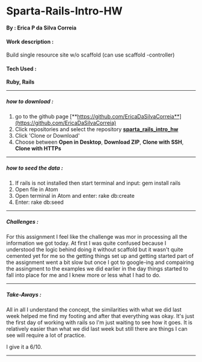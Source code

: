 # Sparta-Rails-Intro-HW

**By : Erica P da Silva Correia**

#### Work description :

Build single resource site w/o scaffold (can use scaffold -controller)


#### Tech Used :
**Ruby, Rails**

-----
##### how to download :


1. go to the github page [**https://github.com/EricaDaSilvaCorreia**](https://github.com/EricaDaSilvaCorreia)
2. Click repositories and select the repository [**sparta_rails_intro_hw**](https://github.com/EricaDaSilvaCorreia/sparta_rails_intro_hw)
3. Click 'Clone or Download'
4. Choose between **Open in Desktop**, **Download ZIP**, **Clone with SSH**, **Clone with HTTPs**

-----

##### how to seed the data :


1. If rails is not installed then start terminal and input: gem install rails
2. Open file in Atom
3. Open terminal in Atom and enter: rake db:create
4. Enter: rake db:seed

-----

##### Challenges :

For this assignment I feel like the challenge was mor in processing all the information we got today. At first I was quite confused because I understood the logic behind doing it without scaffold  but it wasn't quite cemented yet for me so the getting things set up and getting started part of the assignment went a bit slow but once I got to google-ing and compairing the assingment to the examples we did earlier in the day things started to fall into place for me and I knew more or less what I had to do.


-----

##### Take-Aways :

All in all I understand the concept, the similarities with what we did last week helped me find my footing and after that everything was okay. It's just the first day of working with rails so I'm just waiting to see how it goes. It is relatively easier than what we did last week but still there are things I can see will require a lot of practice.

I give it a 6/10.

-----


